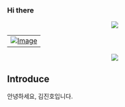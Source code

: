 ### Hi there

<p style="text-align: center;">
  <a href="https://violet0929.github.io">
    <img src="https://img.shields.io/badge/-CV-111111?style=flat&logo=Read.cv&logoColor=white">
  </a>
</p>

<table>
  <tr>
    <td align="center">
      <a href="https://violet0929.github.io">
        <img src="https://img.shields.io/badge/-CV-111111?style=flat&logo=Read.cv&logoColor=white" alt="Image">
      </a>
    </td>
  </tr>
</table>

<p align="center">
<img src="https://img.shields.io/badge/-CV-111111?style=flat&logo=Read.cv&logoColor=white"/>
</p>



## Introduce
안녕하세요, 김진호입니다.
